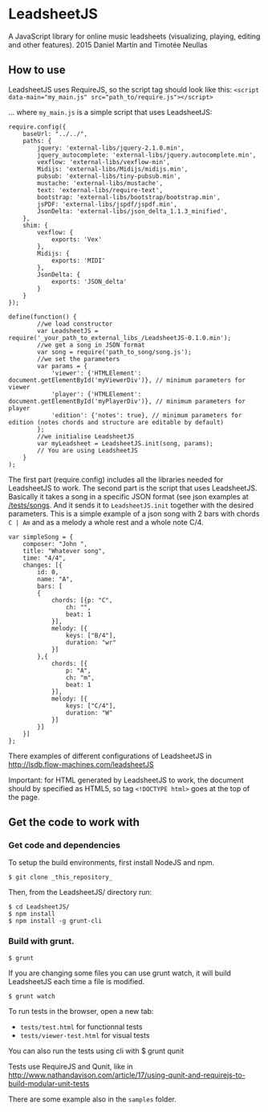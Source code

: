 # LeadsheetJS

A JavaScript library for online music leadsheets (visualizing, playing, editing and other features). 2015 Daniel Martín and Timotée Neullas

## How to use 

LeadsheetJS uses RequireJS, so the script tag should look like this: 
	`<script data-main="my_main.js" src="path_to/require.js"></script>`

... where `my_main.js` is a simple script that uses LeadsheetJS:
	
	require.config({
		baseUrl: "../../",
		paths: {
			jquery: 'external-libs/jquery-2.1.0.min',
			jquery_autocomplete: 'external-libs/jquery.autocomplete.min',
			vexflow: 'external-libs/vexflow-min',
			Midijs: 'external-libs/Midijs/midijs.min',
			pubsub: 'external-libs/tiny-pubsub.min',
			mustache: 'external-libs/mustache',
			text: 'external-libs/require-text',
			bootstrap: 'external-libs/bootstrap/bootstrap.min',
			jsPDF: 'external-libs/jspdf/jspdf.min',
			JsonDelta: 'external-libs/json_delta_1.1.3_minified',
		},
		shim: {
			vexflow: {
				exports: 'Vex'
			},
			Midijs: {
				exports: 'MIDI'
			},
			JsonDelta: {
				exports: 'JSON_delta'
			}
		}
	});

	define(function() {
			//we load constructor
			var LeadsheetJS = require('_your_path_to_external_libs_/LeadsheetJS-0.1.0.min');
			//we get a song in JSON format
			var song = require('path_to_song/song.js');
			//we set the parameters
			var params = {
				'viewer': {'HTMLElement': document.getElementById('myViewerDiv')}, // minimum parameters for viewer
				'player': {'HTMLElement': document.getElementById('myPlayerDiv')}, // minimum parameters for player
				'edition': {'notes': true}, // minimum parameters for edition (notes chords and structure are editable by default)
			};
			//we initialise LeadsheetJS
			var myLeadsheet = LeadsheetJS.init(song, params);
			// You are using LeadsheetJS
		}
	);

The first part (require.config) includes all the libraries needed for LeadsheetJS to work. The second part is the script that uses LeadsheetJS. Basically it takes a song in a specific JSON format (see json examples at [/tests/songs](/tests/songs).  And it sends it to `LeadsheetJS.init` together with the desired parameters. This is a simple example of a json song with 2 bars with chords `C | Am` and as a melody a whole rest and a whole note C/4.

	var simpleSong = {
		composer: "John ",
		title: "Whatever song",
		time: "4/4",
		changes: [{
			id: 0,
			name: "A",
			bars: [
			{
				chords: [{p: "C",
					ch: "",
					beat: 1
				}],
				melody: [{
					keys: ["B/4"],
					duration: "wr"
				}]
			},{
				chords: [{
					p: "A",
					ch: "m",
					beat: 1
				}],
				melody: [{
					keys: ["C/4"],
					duration: "W"
				}]
			}]
		}]
	};

There examples of different configurations of LeadsheetJS in http://lsdb.flow-machines.com/leadsheetJS


Important: for HTML generated by LeadsheetJS to work, the document should by specified as HTML5, so tag `<!DOCTYPE html>` goes at the top of the page.

## Get the code to work with

### Get code and dependencies

To setup the build environments, first install NodeJS and npm.

	$ git clone _this_repository_

Then, from the LeadsheetJS/ directory run:

	$ cd LeadsheetJS/
	$ npm install
	$ npm install -g grunt-cli

### Build with grunt.

	$ grunt

If you are changing some files you can use grunt watch, it will build LeadsheetJS each time a file is modified.

	$ grunt watch

To run tests in the browser, open a new tab:
 - `tests/test.html` for functionnal tests
 - `tests/viewer-test.html` for visual tests

 You can also run the tests using cli with
 	$ grunt qunit

Tests use RequireJS and Qunit, like in http://www.nathandavison.com/article/17/using-qunit-and-requirejs-to-build-modular-unit-tests

There are some example also in the `samples` folder.
